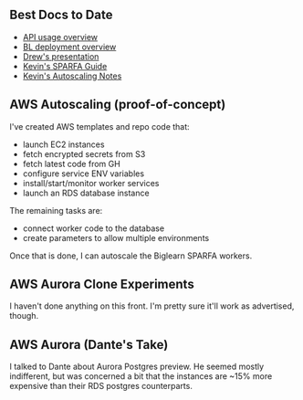 ## Best Docs to Date
- [API usage overview](https://github.com/openstax/napkin-notes/blob/master/kevin/160921_biglearnApis/api_usage.md)
- [BL deployment overview](https://github.com/openstax/napkin-notes/blob/master/kevin/BiglearnArchitectureDeployment.pdf)
- [Drew's presentation](https://docs.google.com/presentation/d/1qoPqBLD4XqOsIfcM6aJH7IaDQRsxxuA6QBLy4GIZy7w/edit#slide=id.p)
- [Kevin's SPARFA Guide](https://github.com/openstax/sparfa-sandbox/blob/master/klb_sparfa_guide/sparfa_guide.pdf)
- [Kevin's Autoscaling Notes](https://docs.google.com/document/d/1bmn2xYBURE90fiZrdNG5CN28vEBCPJbKukDTbUqntZ4/edit)

## AWS Autoscaling (proof-of-concept)

I've created AWS templates and repo code that:
* launch EC2 instances
* fetch encrypted secrets from S3
* fetch latest code from GH
* configure service ENV variables
* install/start/monitor worker services
* launch an RDS database instance

The remaining tasks are:
* connect worker code to the database
* create parameters to allow multiple environments

Once that is done,
I can autoscale the Biglearn SPARFA workers.

## AWS Aurora Clone Experiments

I haven't done anything on this front.
I'm pretty sure it'll work as advertised, though.

## AWS Aurora (Dante's Take)

I talked to Dante about Aurora Postgres preview.
He seemed mostly indifferent,
but was concerned a bit
that the instances are ~15% more expensive
than their RDS postgres counterparts.
